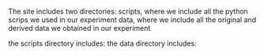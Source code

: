 The site includes two directories:  scripts, where we include all the python scrips we used in our experiment
                                     data, where we include all the original and derived data we obtained in our experiment

the scripts directory includes:
the data directory includes:
